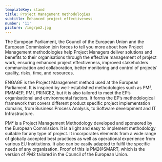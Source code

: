 ```yaml
---
templateKey: stand
title: Project Management methodologies
subtitle: Enhanced project effectiveness
number: '11'
picture: /img/pm2.jpg
---
```

The European Parliament, the Council of the European Union and the European Commission join forces to tell you more about how Project Management methodologies help Project Managers deliver solutions and benefits to their organisations through the effective management of project work, ensuring enhanced project effectiveness, improved stakeholders communication and collaboration, better monitoring and control of projects’ quality, risks, time, and resources.



ENGAGE is the Project Management method used at the European Parliament. It is inspired by well-established methodologies such as PM², PMM4EP, PMI, PRINCE2, but it is also tailored to meet the EP’s organisational and environmental factors. It forms the EP’s methodological framework that covers different product specific project implementation domains, from Business Process Analysis, to Software development and IT Infrastructure.



PM² is a Project Management Methodology developed and sponsored by the European Commission. It is a light and easy to implement methodology suitable for any type of project. It incorporates elements from a wide range of globally accepted best practices as well as operational experience from various EU Institutions. It also can be easily adapted to fulfil the specific needs of any organisation. Proof of this is PM2@SMART, which is the version of PM2 tailored in the Council of the European Union.

